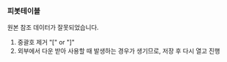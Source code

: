 ### 피봇테이블 
원본 참조 데이터가 잘못되었습니다. <br>
1. 중괄호 제거 "[" or "]" <br>
2. 외부에서 다운 받아 사용할 때 발생하는 경우가 생기므로, 저장 후 다시 열고 진행
